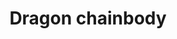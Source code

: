 ---
layout: item
title: Dragon chainbody
item-id: 3140
datatable: true
id: 3140
name: "Dragon chainbody"
members: true
lowalch: 100000
highalch: 150000
examine: "A series of connected metal rings."
monsters:
  - id: 423
    name: "Dust devil"
    members: true
    combat_level: 93
    wiki_url: "https://oldschool.runescape.wiki/w/Dust_devil#Level_93"
    drops:
      - quantity: "1"
        rarity: 0.000030517578125
    image: "https://oldschool.runescape.wiki/images/thumb/5/5e/Dust_devil.png/140px-Dust_devil.png?4b2c4"
  - id: 498
    name: "Smoke devil"
    members: true
    combat_level: 160
    wiki_url: "https://oldschool.runescape.wiki/w/Smoke_devil"
    drops:
      - quantity: "1"
        rarity: 0.000030517578125
    image: "https://oldschool.runescape.wiki/images/thumb/8/83/Smoke_devil.png/250px-Smoke_devil.png?87507"
  - id: 499
    name: "Thermonuclear smoke devil"
    members: true
    combat_level: 301
    wiki_url: "https://oldschool.runescape.wiki/w/Thermonuclear_smoke_devil"
    drops:
      - quantity: "1"
        rarity: 0.0005
    image: "https://oldschool.runescape.wiki/images/thumb/1/1c/Thermonuclear_smoke_devil.png/260px-Thermonuclear_smoke_devil.png?87507"
  - id: 963
    name: "Kalphite Queen"
    members: true
    combat_level: 333
    wiki_url: "https://oldschool.runescape.wiki/w/Kalphite_Queen#Crawling"
    drops:
      - quantity: "1"
        rarity: 0.0078125
    image: "https://oldschool.runescape.wiki/images/thumb/5/57/Kalphite_Queen.png/290px-Kalphite_Queen.png?a4955"
  - id: 7249
    name: "Dust devil"
    members: true
    combat_level: 110
    wiki_url: "https://oldschool.runescape.wiki/w/Dust_devil#Level_110"
    drops:
      - quantity: "1"
        rarity: 0.000030517578125
    image: "https://oldschool.runescape.wiki/images/thumb/5/5e/Dust_devil.png/140px-Dust_devil.png?4b2c4"
  - id: 7404
    name: "Choke devil"
    members: true
    combat_level: 264
    wiki_url: "https://oldschool.runescape.wiki/w/Choke_devil"
    drops:
      - quantity: "1"
        rarity: 0.000030517578125
    image: "https://oldschool.runescape.wiki/images/thumb/6/6c/Choke_devil.png/130px-Choke_devil.png?dc8a9"
  - id: 7406
    name: "Nuclear smoke devil"
    members: true
    combat_level: 280
    wiki_url: "https://oldschool.runescape.wiki/w/Nuclear_smoke_devil"
    drops:
      - quantity: "1"
        rarity: 0.000030517578125
    image: "https://oldschool.runescape.wiki/images/thumb/8/8f/Nuclear_smoke_devil.png/250px-Nuclear_smoke_devil.png?a4955"
---